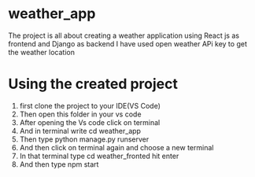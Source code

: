# weather_app
The project is all about creating a weather application using React js as frontend and Django as backend
I have used open weather APi key to get the weather location 
# Using the created project
1. first clone the project to your IDE(VS Code)
2. Then open this folder in your vs code
3. After opening the Vs code click on terminal
4. And in terminal write cd weather_app 
5. Then type python manage.py runserver
6.  And then click on terminal again and choose a new terminal
7.  In that terminal type cd weather_fronted hit enter
8.  And then type npm start
